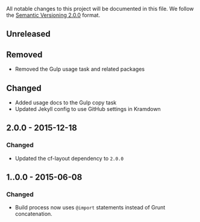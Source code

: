 All notable changes to this project will be documented in this file.
We follow the [Semantic Versioning 2.0.0](http://semver.org/) format.

## Unreleased

## Removed

- Removed the Gulp usage task and related packages

## Changed

- Added usage docs to the Gulp copy task
- Updated Jekyll config to use GitHub settings in Kramdown

## 2.0.0 - 2015-12-18

### Changed

- Updated the cf-layout dependency to `2.0.0`

## 1..0.0 - 2015-06-08

### Changed
- Build process now uses `@import` statements instead of Grunt concatenation.
